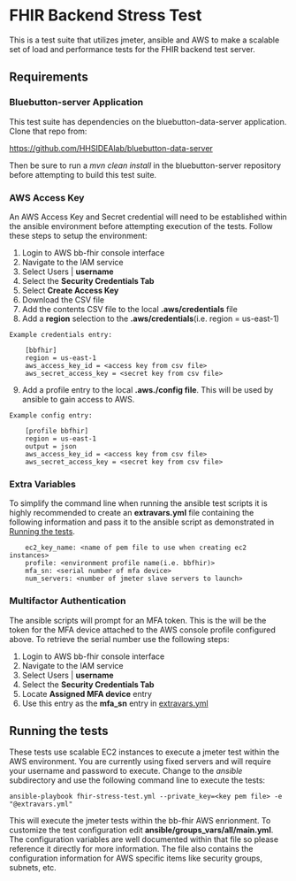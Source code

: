 # FHIR Backend Stress Test

This is a test suite that utilizes jmeter, ansible and AWS to make a scalable
set of load and performance tests for the FHIR backend test server.

## Requirements

### Bluebutton-server Application

This test suite has dependencies on the bluebutton-data-server application.  Clone
that repo from: 

https://github.com/HHSIDEAlab/bluebutton-data-server

Then be sure to run a _mvn clean install_ in the bluebutton-server repository
before attempting to build this test suite.

### AWS Access Key

An AWS Access Key and Secret credential will need to be established within the 
ansible environment before attempting execution of the tests. Follow these
steps to setup the environment:
  1. Login to AWS bb-fhir console interface
  2. Navigate to the IAM service
  3. Select Users | __username__
  4. Select the __Security Credentials Tab__
  5. Select __Create Access Key__
  6. Download the CSV file
  7. Add the contents CSV file to the local __.aws/credentials__ file
  8. Add a __region__ selection to the __.aws/credentials__(i.e. region = us-east-1)

    Example credentials entry: 

        [bbfhir]
        region = us-east-1
        aws_access_key_id = <access key from csv file>
        aws_secret_access_key = <secret key from csv file> 

  9. Add a profile entry to the local __.aws./config file__.  This will be used by ansible to gain access to AWS.

    Example config entry:

        [profile bbfhir]
        region = us-east-1
        output = json
        aws_access_key_id = <access key from csv file>
        aws_secret_access_key = <secret key from csv file> 

### Extra Variables

To simplify the command line when running the ansible test scripts it is highly
recommended to create an __extravars.yml__ file containing the following information
and pass it to the ansible script as demonstrated in [Running the
tests](#running-the-tests).

        ec2_key_name: <name of pem file to use when creating ec2 instances> 
        profile: <environment profile name(i.e. bbfhir)>
        mfa_sn: <serial number of mfa device>
        num_servers: <number of jmeter slave servers to launch> 

### Multifactor Authentication

The ansible scripts will prompt for an MFA token.  This is the will be the token
for the MFA device attached to the AWS console profile configured above.  To 
retrieve the serial number use the following steps:

  1. Login to AWS bb-fhir console interface
  2. Navigate to the IAM service
  3. Select Users | __username__
  4. Select the __Security Credentials Tab__
  5. Locate __Assigned MFA device__ entry
  6. Use this entry as the __mfa_sn__ entry in [extravars.yml](#extra-variables)

## Running the tests

These tests use scalable EC2 instances to execute a jmeter test within the AWS 
environment.  You are currently using fixed servers and will require your username 
and password to execute.  Change to the _ansible_ subdirectory and use the following
command line to execute the tests:

    ansible-playbook fhir-stress-test.yml --private_key=<key pem file> -e "@extravars.yml"

This will execute the jmeter tests within the bb-fhir AWS enrionment.  To
customize the test configuration edit __ansible/groups_vars/all/main.yml__.  The
configuration variables are well documented within that file so please reference
it directly for more information.  The file also contains the configuration 
information for AWS specific items like security groups, subnets, etc.

